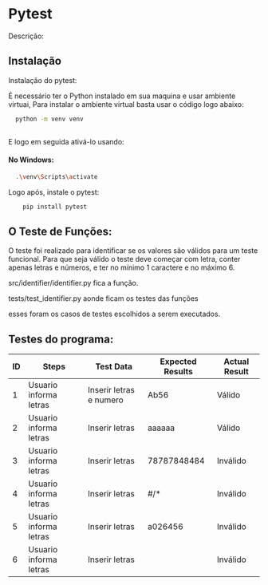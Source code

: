 
# Pytest

Descrição:


## Instalação

Instalação do pytest:

É necessário ter o Python instalado em sua maquina e usar ambiente virtuai, 
Para instalar o ambiente virtual basta usar o código logo abaixo:
```bash
  python -m venv venv
  
```
E logo em seguida ativá-lo usando:
#### No Windows:
```bash
  .\venv\Scripts\activate
```
Logo após, instale o pytest:
```bash
    pip install pytest
```

## O Teste de Funções:

O teste foi realizado para identificar se os valores são válidos para um teste funcional. Para que seja válido o teste deve
começar com letra, conter apenas letras e números, e ter no mínimo 1 caractere e 
no máximo 6. 

src/identifier/identifier.py fica a função.

tests/test_identifier.py aonde ficam os testes das funções

esses foram os casos de testes escolhidos a serem executados.
## Testes do programa:


| ID | Steps | Test Data | Expected Results | Actual Result|
|----|--------|-----------|---------|----------|
| 1| Usuario informa letras|Inserir letras e numero| Ab56| Válido|
| 2| Usuario informa letras|Inserir letras| aaaaaa| Válido|
| 3| Usuario informa letras|Inserir letras| 78787848484| Inválido|
| 4| Usuario informa letras|Inserir letras| #/*| Inválido|
| 5| Usuario informa letras|Inserir letras| a026456| Inválido|
| 6| Usuario informa letras|Inserir letras| | Inválido|






